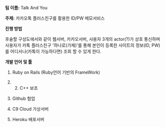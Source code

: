 **팀 이름:** Talk And You

**주제:** 카카오톡 플러스친구를 활용한 ID/PW 메모서비스 

**진행 방법**

 후술할 구성도에서와 같이 웹서버, 카카오서버, 사용자 3개의 actor(?)가 상호 통신하며 사용자가 카톡 플러스친구 '하나로(가제)'를 통해 본인이 등록한 사이트의 정보(ID, PW)를 어디서나(카톡이 가능하다면) 조회 할 수 있게 한다.

**개발 언어 및 툴**

1. Ruby on Rails (Ruby언어 기반의 FrameWork) 
2. 2. C++ 보조

3. Github 협업

4. C9 Cloud 가상서버

5. Heroku 배포서버